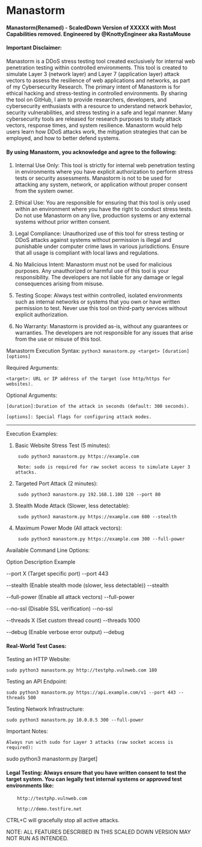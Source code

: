 # Manastorm
#### Manastorm(Renamed) - ScaledDown Version of XXXXX with Most Capabilities removed. Engineered by @KnottyEngineer aka RastaMouse

#### Important Disclaimer:

Manastorm is a DDoS stress testing tool created exclusively for internal web penetration testing within controlled environments. This tool is created to simulate Layer 3 (network layer) and Layer 7 (application layer) attack vectors to assess the resilience of web applications and networks, as part of my Cybersecurity Research. The primary intent of Manastorm is for ethical hacking and stress-testing in controlled environments. By sharing the tool on GitHub, I aim to provide researchers, developers, and cybersecurity enthusiasts with a resource to understand network behavior, security vulnerabilities, and stress testing in a safe and legal manner.  Many cybersecurity tools are released for research purposes to study attack vectors, response times, and system resilience. Manastorm would help users learn how DDoS attacks work, the mitigation strategies that can be employed, and how to better defend systems.

#### By using Manastorm, you acknowledge and agree to the following:

1. Internal Use Only: This tool is strictly for internal web penetration testing in environments where 
    you have explicit authorization to perform stress tests or security assessments. Manastorm is not to 
    be used for attacking any system, network, or application without proper consent from the system owner.

2. Ethical Use: You are responsible for ensuring that this tool is only used within an environment where 
    you have the right to conduct stress tests. Do not use Manastorm on any live, production systems or any 
    external systems without prior written consent.

3. Legal Compliance: Unauthorized use of this tool for stress testing or DDoS attacks against systems 
    without permission is illegal and punishable under computer crime laws in various jurisdictions. Ensure 
    that all usage is compliant with local laws and regulations.

4. No Malicious Intent: Manastorm must not be used for malicious purposes. Any unauthorized or harmful use 
    of this tool is your responsibility. The developers are not liable for any damage or legal consequences arising 
    from misuse.

5. Testing Scope: Always test within controlled, isolated environments such as internal networks or systems that 
    you own or have written permission to test. Never use this tool on third-party services without explicit authorization.

6. No Warranty: Manastorm is provided as-is, without any guarantees or warranties. The developers are not responsible 
    for any issues that arise from the use or misuse of this tool.


Manastorm Execution Syntax:
`python3 manastorm.py <target> [duration] [options]`

Required Arguments:

    <target>: URL or IP address of the target (use http/https for websites).

Optional Arguments:

    [duration]:Duration of the attack in seconds (default: 300 seconds).

    [options]: Special flags for configuring attack modes.


______________________________________________________________


Execution Examples:

1. Basic Website Stress Test (5 minutes):

        sudo python3 manastorm.py https://example.com

        Note: sudo is required for raw socket access to simulate Layer 3 attacks.

2. Targeted Port Attack (2 minutes):

        sudo python3 manastorm.py 192.168.1.100 120 --port 80

4. Stealth Mode Attack (Slower, less detectable):

        sudo python3 manastorm.py https://example.com 600 --stealth

5. Maximum Power Mode (All attack vectors):

        sudo python3 manastorm.py https://example.com 300 --full-power



Available Command Line Options:

Option	    Description	   Example

--port X	(Target specific port)	    --port 443

--stealth	(Enable stealth mode (slower, less detectable))	--stealth

--full-power	(Enable all attack vectors)	--full-power

--no-ssl	(Disable SSL verification)	--no-ssl

--threads X	(Set custom thread count)	--threads 1000

--debug	(Enable verbose error output)	--debug






#### Real-World Test Cases:

Testing an HTTP Website:

    sudo python3 manastorm.py http://testphp.vulnweb.com 180

Testing an API Endpoint:

    sudo python3 manastorm.py https://api.example.com/v1 --port 443 --threads 500

Testing Network Infrastructure:

    sudo python3 manastorm.py 10.0.0.5 300 --full-power


Important Notes:

    Always run with sudo for Layer 3 attacks (raw socket access is required):

sudo python3 manastorm.py [target]

#### Legal Testing: Always ensure that you have written consent to test the target system. You can legally test internal systems or approved test environments like:

        http://testphp.vulnweb.com

        http://demo.testfire.net

CTRL+C will gracefully stop all active attacks.

NOTE: ALL FEATURES DESCRIBED IN THIS SCALED DOWN VERSION MAY NOT RUN AS INTENDED.
